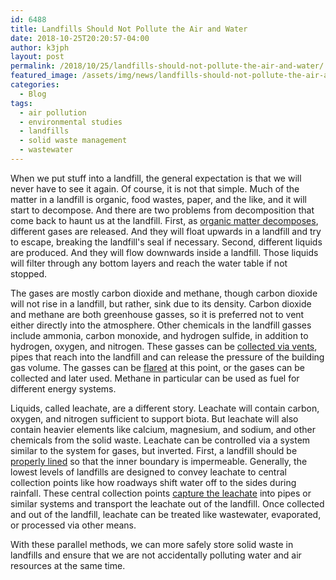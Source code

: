 ```yaml
---
id: 6488
title: Landfills Should Not Pollute the Air and Water
date: 2018-10-25T20:20:57-04:00
author: k3jph
layout: post
permalink: /2018/10/25/landfills-should-not-pollute-the-air-and-water/
featured_image: /assets/img/news/landfills-should-not-pollute-the-air-and-water.jpg
categories:
  - Blog
tags:
  - air pollution
  - environmental studies
  - landfills
  - solid waste management
  - wastewater
---
```

When we put stuff into a landfill, the general expectation is that
we will never have to see it again.  Of course, it is not that
simple.  Much of the matter in a landfill is organic, food wastes,
paper, and the like, and it will start to decompose.  And there are
two problems from decomposition that come back to haunt us at the
landfill.  First, as [organic matter
decomposes](https://www.livescience.com/32786-what-happens-inside-a-landfill.html),
different gases are released.  And they will float upwards in a
landfill and try to escape, breaking the landfill's seal if necessary.
Second, different liquids are produced.  And they will flow downwards
inside a landfill.  Those liquids will filter through any bottom
layers and reach the water table if not stopped.

The gases are mostly carbon dioxide and methane, though carbon
dioxide will not rise in a landfill, but rather, sink due to its
density.  Carbon dioxide and methane are both greenhouse gasses,
so it is preferred not to vent either directly into the atmosphere.
Other chemicals in the landfill gasses include ammonia, carbon
monoxide, and hydrogen sulfide, in addition to hydrogen, oxygen,
and nitrogen.  These gasses can be [collected via
vents](https://www.epa.gov/lmop/basic-information-about-landfill-gas),
pipes that reach into the landfill and can release the pressure of
the building gas volume.  The gasses can be
[flared](https://www.ucsusa.org/clean-energy/coal-and-other-fossil-fuels/natural-gas-flaring-processing-transportation)
at this point, or the gases can be collected and later used.  Methane
in particular can be used as fuel for different energy systems.

Liquids, called leachate, are a different story.  Leachate will
contain carbon, oxygen, and nitrogen sufficient to support biota.
But leachate will also contain heavier elements like calcium,
magnesium, and sodium, and other chemicals from the solid waste.
Leachate can be controlled via a system similar to the system for
gases, but inverted.  First, a landfill should be [properly
lined](http://austincommunitylandfill.wm.com/environmental-protection/landfill-liner.jsp)
so that the inner boundary is impermeable.  Generally, the lowest
levels of landfills are designed to convey leachate to central
collection points like how roadways shift water off to the sides
during rainfall.  These central collection points [capture the
leachate](https://science.howstuffworks.com/environmental/green-science/landfill6.htm)
into pipes or similar systems and transport the leachate out of the
landfill.  Once collected and out of the landfill, leachate can be
treated like wastewater, evaporated, or processed via other means.

With these parallel methods, we can more safely store solid waste
in landfills and ensure that we are not accidentally polluting water
and air resources at the same time.
